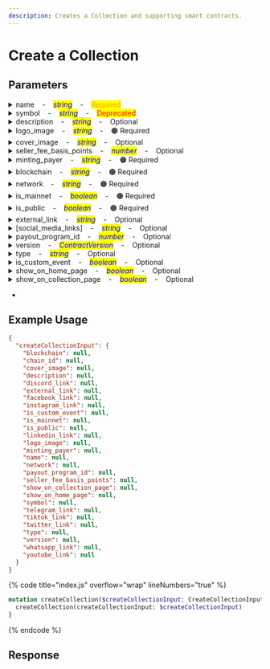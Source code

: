 ```yaml
---
description: Creates a Collection and supporting smart contracts.
---
```


# Create a Collection

## Parameters

<details>

<summary>name&nbsp;&nbsp;&nbsp;&nbsp;-&nbsp;&nbsp;&nbsp;&nbsp;<mark style="color:blue;"><mark style="color:blue;"><em>string</em></mark></mark>&nbsp;&nbsp;&nbsp;&nbsp;-&nbsp;&nbsp;&nbsp;&nbsp;<mark style="color:orange;">Required</mark></summary>

The name of the collection.

Example: `My first Collection`

</details>

<details>

<summary>symbol&nbsp;&nbsp;&nbsp;&nbsp;-&nbsp;&nbsp;&nbsp;&nbsp;<mark style="color:blue;"><em>string</em></mark>&nbsp;&nbsp;&nbsp;&nbsp;-&nbsp;&nbsp;&nbsp;&nbsp;<mark style="color:red;">Deprecated</mark></summary>

A short symbol or abbreviation for the collection.

Example: `MFC`

</details>

<details>

<summary>description&nbsp;&nbsp;&nbsp;&nbsp;-&nbsp;&nbsp;&nbsp;&nbsp;<mark style="color:blue;"><em>string</em></mark>&nbsp;&nbsp;&nbsp;&nbsp;-&nbsp;&nbsp;&nbsp;&nbsp;Optional</summary>

A brief description of the collection.

Example: `A unique collection of digital artworks.`

</details>

<details>

<summary>logo_image&nbsp;&nbsp;&nbsp;&nbsp;-&nbsp;&nbsp;&nbsp;&nbsp;<mark style="color:blue;"><em>string</em></mark>&nbsp;&nbsp;&nbsp;&nbsp;-&nbsp;&nbsp;&nbsp;&nbsp;<span data-gb-custom-inline data-tag="emoji" data-code="1f7e0">🟠</span> Required</summary>

URL or path to the logo image for the collection.

Example: `https://example.com/logo.png`

</details>

<details>

<summary>cover_image&nbsp;&nbsp;&nbsp;&nbsp;-&nbsp;&nbsp;&nbsp;&nbsp;<mark style="color:blue;"><em>string</em></mark>&nbsp;&nbsp;&nbsp;&nbsp;-&nbsp;&nbsp;&nbsp;&nbsp;Optional</summary>

URL or path to the cover image for the collection.

Example: `https://example.com/cover.jpg`

</details>

<details>

<summary>seller_fee_basis_points&nbsp;&nbsp;&nbsp;&nbsp;-&nbsp;&nbsp;&nbsp;&nbsp;<mark style="color:blue;"><mark style="color:blue;"><em>number</em></mark></mark>&nbsp;&nbsp;&nbsp;&nbsp;-&nbsp;&nbsp;&nbsp;&nbsp;Optional</summary>

The seller fee in basis points.

Example: `250` (representing 2.5%)

</details>

<details>

<summary>minting_payer&nbsp;&nbsp;&nbsp;&nbsp;-&nbsp;&nbsp;&nbsp;&nbsp;<mark style="color:blue;"><em>string</em></mark>&nbsp;&nbsp;&nbsp;&nbsp;-&nbsp;&nbsp;&nbsp;&nbsp;<span data-gb-custom-inline data-tag="emoji" data-code="1f7e0">🟠</span> Required</summary>

Wallet address responsible for paying minting fees.

Example: `0x123abc...`

</details>

<details>

<summary>blockchain&nbsp;&nbsp;&nbsp;&nbsp;-&nbsp;&nbsp;&nbsp;&nbsp;<mark style="color:blue;"><em>string</em></mark>&nbsp;&nbsp;&nbsp;&nbsp;-&nbsp;&nbsp;&nbsp;&nbsp;<span data-gb-custom-inline data-tag="emoji" data-code="1f7e0">🟠</span> Required</summary>

The blockchain on which the collection is based, restricted to 'ethereum' or 'polygon'.

Example: `ethereum`

</details>

<details>

<summary>network&nbsp;&nbsp;&nbsp;&nbsp;-&nbsp;&nbsp;&nbsp;&nbsp;<mark style="color:blue;"><em>string</em></mark>&nbsp;&nbsp;&nbsp;&nbsp;-&nbsp;&nbsp;&nbsp;&nbsp;<span data-gb-custom-inline data-tag="emoji" data-code="1f7e0">🟠</span> Required</summary>

The network name.

Example: `mainnet`

</details>

<details>

<summary>is_mainnet&nbsp;&nbsp;&nbsp;&nbsp;-&nbsp;&nbsp;&nbsp;&nbsp;<mark style="color:blue;"><em>boolean</em></mark>&nbsp;&nbsp;&nbsp;&nbsp;-&nbsp;&nbsp;&nbsp;&nbsp;<span data-gb-custom-inline data-tag="emoji" data-code="1f7e0">🟠</span> Required</summary>

Flag to indicate if the collection is on the main network.

Example: `true`

</details>

<details>

<summary>is_public&nbsp;&nbsp;&nbsp;&nbsp;-&nbsp;&nbsp;&nbsp;&nbsp;<mark style="color:blue;"><em>boolean</em></mark>&nbsp;&nbsp;&nbsp;&nbsp;-&nbsp;&nbsp;&nbsp;&nbsp;<span data-gb-custom-inline data-tag="emoji" data-code="1f7e0">🟠</span> Required</summary>

Flag to indicate if the collection is public.

Example: `true`

</details>

<details>

<summary>external_link&nbsp;&nbsp;&nbsp;&nbsp;-&nbsp;&nbsp;&nbsp;&nbsp;<mark style="color:blue;"><em>string</em></mark>&nbsp;&nbsp;&nbsp;&nbsp;-&nbsp;&nbsp;&nbsp;&nbsp;Optional</summary>

External link to the collection website or page.

Example: `https://example.com/collection`

</details>

<details>

<summary>[social_media_links]&nbsp;&nbsp;&nbsp;&nbsp;-&nbsp;&nbsp;&nbsp;&nbsp;<mark style="color:blue;"><em>string</em></mark>&nbsp;&nbsp;&nbsp;&nbsp;-&nbsp;&nbsp;&nbsp;&nbsp;Optional</summary>

Links to various social media profiles associated with the collection (telegram, discord, TikTok, WhatsApp, Facebook, Instagram, Twitter, YouTube, LinkedIn).

Example:

* telegram: `https://t.me/example`
* discord: `https://discord.gg/example`
* TikTok: `https://www.tiktok.com/@example`
* WhatsApp: `https://wa.me/1234567890`
* Facebook: `https://www.facebook.com/example`
* Instagram: `https://www.instagram.com/example`
* Twitter: `https://twitter.com/example`
* YouTube: `https://www.youtube.com/c/example`
* LinkedIn: `https://www.linkedin.com/company/example`

</details>

<details>

<summary>payout_program_id&nbsp;&nbsp;&nbsp;&nbsp;-&nbsp;&nbsp;&nbsp;&nbsp;<mark style="color:blue;"><em>number</em></mark>&nbsp;&nbsp;&nbsp;&nbsp;-&nbsp;&nbsp;&nbsp;&nbsp;Optional</summary>

ID for the payout program associated with the collection.

Example: `101`

</details>

<details>

<summary>version&nbsp;&nbsp;&nbsp;&nbsp;-&nbsp;&nbsp;&nbsp;&nbsp;<mark style="color:blue;"><em>ContractVersion</em></mark>&nbsp;&nbsp;&nbsp;&nbsp;-&nbsp;&nbsp;&nbsp;&nbsp;Optional</summary>

The version of the contract used for the collection.

Example: `v1.0.0`

</details>

<details>

<summary>type&nbsp;&nbsp;&nbsp;&nbsp;-&nbsp;&nbsp;&nbsp;&nbsp;<mark style="color:blue;"><em>string</em></mark>&nbsp;&nbsp;&nbsp;&nbsp;-&nbsp;&nbsp;&nbsp;&nbsp;Optional</summary>

The type or category of the collection.

Example: `art`

</details>

<details>

<summary>is_custom_event&nbsp;&nbsp;&nbsp;&nbsp;-&nbsp;&nbsp;&nbsp;&nbsp;<mark style="color:blue;"><em>boolean</em></mark>&nbsp;&nbsp;&nbsp;&nbsp;-&nbsp;&nbsp;&nbsp;&nbsp;Optional</summary>

Flag to indicate if the collection uses custom events.

Example: `false`

</details>

<details>

<summary>show_on_home_page&nbsp;&nbsp;&nbsp;&nbsp;-&nbsp;&nbsp;&nbsp;&nbsp;<mark style="color:blue;"><em>boolean</em></mark>&nbsp;&nbsp;&nbsp;&nbsp;-&nbsp;&nbsp;&nbsp;&nbsp;Optional</summary>

Flag to indicate if the collection should be displayed on the home page.

Example: `true`

</details>

<details>

<summary>show_on_collection_page&nbsp;&nbsp;&nbsp;&nbsp;-&nbsp;&nbsp;&nbsp;&nbsp;<mark style="color:blue;"><em>boolean</em></mark>&nbsp;&nbsp;&nbsp;&nbsp;-&nbsp;&nbsp;&nbsp;&nbsp;Optional</summary>

Flag to indicate if the collection should be displayed on the collection page.

Example: `true`

</details>

*

## Example Usage

```json
{
  "createCollectionInput": {
    "blockchain": null,
    "chain_id": null,
    "cover_image": null,
    "description": null,
    "discord_link": null,
    "external_link": null,
    "facebook_link": null,
    "instagram_link": null,
    "is_custom_event": null,
    "is_mainnet": null,
    "is_public": null,
    "linkedin_link": null,
    "logo_image": null,
    "minting_payer": null,
    "name": null,
    "network": null,
    "payout_program_id": null,
    "seller_fee_basis_points": null,
    "show_on_collection_page": null,
    "show_on_home_page": null,
    "symbol": null,
    "telegram_link": null,
    "tiktok_link": null,
    "twitter_link": null,
    "type": null,
    "version": null,
    "whatsapp_link": null,
    "youtube_link": null
  }
}
```

{% code title="index.js" overflow="wrap" lineNumbers="true" %}
```graphql
mutation createCollection($createCollectionInput: CreateCollectionInput) {
  createCollection(createCollectionInput: $createCollectionInput)
}
```
{% endcode %}

## Response
